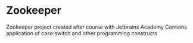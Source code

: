 # Zookeeper
Zookeeper project created after course with Jetbrains Academy
Contains application of case:switch and other programming constructs
